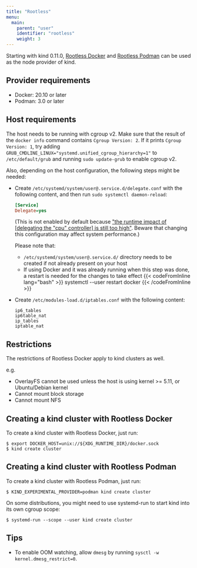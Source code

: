 ```yaml
---
title: "Rootless"
menu:
  main:
    parent: "user"
    identifier: "rootless"
    weight: 3
---
```

Starting with kind 0.11.0, [Rootless Docker](https://docs.docker.com/go/rootless/) and [Rootless Podman](https://github.com/containers/podman/blob/master/docs/tutorials/rootless_tutorial.md) can be used as the node provider of kind.

## Provider requirements
- Docker: 20.10 or later
- Podman: 3.0 or later

## Host requirements
The host needs to be running with cgroup v2.
Make sure that the result of the `docker info` command contains `Cgroup Version: 2`.
If it prints `Cgroup Version: 1`, try adding `GRUB_CMDLINE_LINUX="systemd.unified_cgroup_hierarchy=1"` to `/etc/default/grub` and
running `sudo update-grub` to enable cgroup v2.

Also, depending on the host configuration, the following steps might be needed:

- Create `/etc/systemd/system/user@.service.d/delegate.conf` with the following content, and then run `sudo systemctl daemon-reload`:

  ```ini
  [Service]
  Delegate=yes
  ```

  (This is not enabled by default because ["the runtime impact of
  [delegating the "cpu" controller] is still too
  high"](https://lists.fedoraproject.org/archives/list/devel@lists.fedoraproject.org/thread/ZMKLS7SHMRJLJ57NZCYPBAQ3UOYULV65/).
  Beware that changing this configuration may affect system
  performance.)

  Please note that:

  - `/etc/systemd/system/user@.service.d/` directory needs to be created if not already present on your host
  - If using Docker and it was already running when this step was done, a restart is needed for the changes to take
    effect
      {{< codeFromInline lang="bash" >}}
      systemctl --user restart docker
      {{< /codeFromInline >}}

- Create `/etc/modules-load.d/iptables.conf` with the following content:

  ```
  ip6_tables
  ip6table_nat
  ip_tables
  iptable_nat
  ```

## Restrictions

The restrictions of Rootless Docker apply to kind clusters as well.

e.g.
- OverlayFS cannot be used unless the host is using kernel >= 5.11, or Ubuntu/Debian kernel
- Cannot mount block storage
- Cannot mount NFS

## Creating a kind cluster with Rootless Docker

To create a kind cluster with Rootless Docker, just run:
```console
$ export DOCKER_HOST=unix://${XDG_RUNTIME_DIR}/docker.sock
$ kind create cluster
```

## Creating a kind cluster with Rootless Podman

To create a kind cluster with Rootless Podman, just run:
```console
$ KIND_EXPERIMENTAL_PROVIDER=podman kind create cluster
```

On some distributions, you might need to use systemd-run to start kind into its own cgroup scope:
```console
$ systemd-run --scope --user kind create cluster
```

## Tips
- To enable OOM watching, allow `dmesg` by running `sysctl -w kernel.dmesg_restrict=0`.
